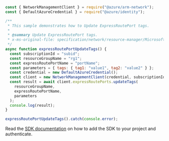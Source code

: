 ```javascript
const { NetworkManagementClient } = require("@azure/arm-network");
const { DefaultAzureCredential } = require("@azure/identity");

/**
 * This sample demonstrates how to Update ExpressRoutePort tags.
 *
 * @summary Update ExpressRoutePort tags.
 * x-ms-original-file: specification/network/resource-manager/Microsoft.Network/stable/2021-08-01/examples/ExpressRoutePortUpdateTags.json
 */
async function expressRoutePortUpdateTags() {
  const subscriptionId = "subid";
  const resourceGroupName = "rg1";
  const expressRoutePortName = "portName";
  const parameters = { tags: { tag1: "value1", tag2: "value2" } };
  const credential = new DefaultAzureCredential();
  const client = new NetworkManagementClient(credential, subscriptionId);
  const result = await client.expressRoutePorts.updateTags(
    resourceGroupName,
    expressRoutePortName,
    parameters
  );
  console.log(result);
}

expressRoutePortUpdateTags().catch(console.error);
```

Read the [SDK documentation](https://github.com/Azure/azure-sdk-for-js/blob/%40azure%2Farm-network_28.0.0/sdk/network/arm-network/README.md) on how to add the SDK to your project and authenticate.
